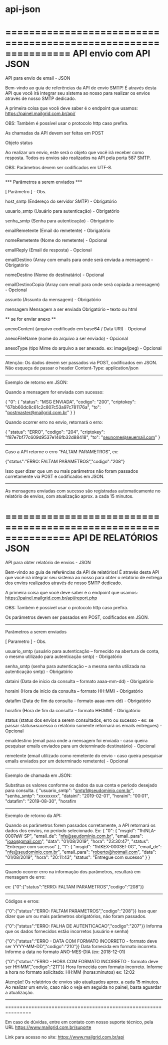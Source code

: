 # api-json

===============================================================
API envio com API JSON
===============================================================

API para envio de email - JSON

Bem-vindo ao guia de referências da API de envio SMTP! É através desta API
que você irá integrar seu sistema ao nosso para realizar os envios através de
nosso SMTP dedicado.

A primeira coisa que você deve saber é o endpoint que usamos:
https://painel.mailgrid.com.br/api/

OBS: Também é possível usar o protocolo http caso prefira.

As chamadas da API devem ser feitas em POST

Objeto status

Ao realizar um envio, este será o objeto que você irá receber como resposta.
Todos os envios são realizados na API pela porta 587 SMTP.

OBS: Parâmetros devem ser codificados em UTF-8.

-----

*** Parâmetros a serem enviados ***

[ Parâmetro ] - Obs.

host_smtp (Endereço do servidor SMTP) -  Obrigatório

usuario_smtp (Usuário para autenticação) -  Obrigatório

senha_smtp (Senha para autenticação) -  Obrigatório

emailRemetente (Email do remetente) - Obrigatório

nomeRemetente (Nome do remetente) -  Opcional

emailReply (Email de resposta) - Opcional

emailDestino (Array com emails para onde será enviada a mensagem) - Obrigatório

nomeDestino (Nome do destinatário) -  Opcional

emailDestinoCopia (Array com email para onde será copiada a mensagem) - Opcional

assunto (Assunto da mensagem) - Obrigatório

mensagem Mensagem a ser enviada Obrigatório – texto ou html


** se for enviar anexo **

anexoContent (arquivo codificado em base64 / Data URI) - Opcional

anexoFileName (nome do arquivo a ser enviado) - Opcional

anexoType (tipo Mime do arquivo a ser anexado. ex: image/jpeg) - Opcional

-----

Atenção: Os dados devem ser passados via POST, codificados em JSON.
Não esqueça de passar o header Content-Type: application/json

-----

Exemplo de retorno em JSON:

Quando a mensagem for enviada com sucesso:

{
  "0": {
    "status": "MSG ENVIADA",
    "codigo": "200",
    "criptokey": "67bb60dc8c61c2c807c53a97c781176a",
    "to": "postmaster@mailgrid.com.br"
  }
}

Quando ocorrer erro no envio, retornará o erro:

{
  "status": "ERRO",
  "codigo": "204",
  "criptokey": "f87e7bf77c609d9537e146fb32d88418",
  "to": "seunome@seuemail.com"
}

-----

Caso a API retorne o erro “FALTAM PARAMETROS”, ex:

{"status":"ERRO: FALTAM PARAMETROS","codigo":"208"}

Isso quer dizer que um ou mais parâmetros não foram passados corretamente via POST e codificados em JSON.

-----

As mensagens enviadas com sucesso são registradas automaticamente no relatório de envios, com atualização aprox. a cada 15 minutos.



===============================================================
API DE RELATÓRIOS JSON
===============================================================

API para obter relatório de envios - JSON

Bem-vindo ao guia de referências da API de relatórios! É através desta API que você irá integrar seu sistema ao nosso para obter o
relatório de entrega dos envios realizados através de nosso SMTP dedicado.

A primeira coisa que você deve saber é o endpoint que usamos:
https://painel.mailgrid.com.br/api/report.php

OBS: Também é possível usar o protocolo http caso prefira.

Os parâmetros devem ser passados em POST, codificados em JSON.

----

Parâmetros a serem enviados

[ Parametro ] - Obs.

usuario_smtp (usuário para autenticação – fornecido na abertura de conta, o mesmo utilizado para autenticação smtp) - Obrigatório

senha_smtp (senha para autenticação – a mesma senha utilizada na autenticação smtp) - Obrigatório

dataini (Data de início da consulta – formato aaaa-mm-dd) - Obrigatório

horaini (Hora de início da consulta – formato HH:MM) - Obrigatório

datafim (Data de fim da consulta – formato aaaa-mm-dd) - Obrigatório

horafim (Hora de fim da consulta – formato HH:MM) - Obrigatório

status (status dos envios a serem consultados, erro ou sucesso - ex: se passar status=sucesso o relatório somente retornará os emails entregues) - Opcional

emaildestino (email para onde a mensagem foi enviada - caso queira pesquisar emails enviados para um determinado destinatário) - Opcional

remetente (email utilizado como remetente do envio - caso queira pesquisar emails enviados por um determinado remetente) - Opcional

----

Exemplo de chamada em JSON:

Substitua os valores conforme os dados da sua conta e período desejado para consulta.
{
"usuario_smtp": "smtp1@seudominio.com.br",
"senha_smtp": "xxxxxxxx",
"dataini": "2019-02-01",
"horaini": "00:01",
"datafim": "2019-08-30",
"horafim

----

Exemplo de retorno da API:

Quando os parâmetros forem passados corretamente, a API retornará os dados dos envios, no período selecionado.
Ex:
{
"0": {
"msgid": "1htNLA-0007eW-SP",
"email_de": "nfe@seudominio.com.br",
"email_para": "joao@gmail.com",
"data": "01/08/2019",
"hora": "23:30:47",
"status": "Entregue com sucesso"
},
"1": {
"msgid": "1htKEX-0003Ef-0G",
"email_de": "nfe@seudominio.com.br",
"email_para": "roberto@hotmail.com",
"data": "01/08/2019",
"hora": "20:11:43",
"status": "Entregue com sucesso"
}
}


----

Quando ocorrer erro na informação dos parâmetros, resultará em mensagem de erro:

ex: {"0":{"status":"ERRO: FALTAM PARAMETROS","codigo":"208"}}

----

Códigos e erros:

{"0":{"status":"ERRO: FALTAM PARAMETROS","codigo":"208"}}
Isso quer dizer que um ou mais parâmetros obrigatórios, não foram passados.

{"0":{"status":"ERRO: FALHA DE AUTENTICACAO","codigo":"207"}}
Informa que os dados fornecidos estão incorretos (usuário e senha)

{"0":{"status":"ERRO - DATA COM FORMATO INCORRETO - formato deve ser YYYY-MM-DD","codigo":"210"}}
Data fornecida em formato incorreto. Informe a data no formato ANO-MES-DIA (ex: 2018-12-01)

{"0":{"status":"ERRO - HORA COM FORMATO INCORRETO - formato deve ser HH:MM","codigo":"211"}}
Hora fornecida com formato incorreto. Informe a hora no formato solicitado:
HH:MM (horas:minutos) ex: 12:02

Atenção! Os relatórios de envios são atualizados aprox. a cada 15 minutos. Ao realizar um envio, caso não o veja em seguida no painel, basta aguardar a
atualização.

----

===============================================================

Em caso de dúvidas, entre em contato com nosso suporte técnico, pela URL https://www.mailgrid.com.br/suporte

Link para acesso no site:  https://www.mailgrid.com.br/api

